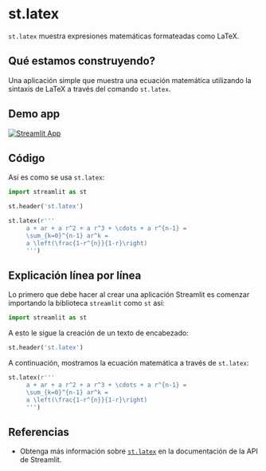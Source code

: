 # st.latex

`st.latex` muestra expresiones matemáticas formateadas como LaTeX.

## Qué estamos construyendo?

Una aplicación simple que muestra una ecuación matemática utilizando la sintaxis de LaTeX a través del comando `st.latex`.

## Demo app
[![Streamlit App](https://static.streamlit.io/badges/streamlit_badge_black_white.svg)](https://share.streamlit.io/dataprofessor/st.latex/)

## Código
Así es como se usa `st.latex`:
```python
import streamlit as st

st.header('st.latex')

st.latex(r'''
     a + ar + a r^2 + a r^3 + \cdots + a r^{n-1} =
     \sum_{k=0}^{n-1} ar^k =
     a \left(\frac{1-r^{n}}{1-r}\right)
     ''')
```

## Explicación línea por línea
Lo primero que debe hacer al crear una aplicación Streamlit es comenzar importando la biblioteca `streamlit` como `st` así:
```python
import streamlit as st
```

A esto le sigue la creación de un texto de encabezado:
```python
st.header('st.latex')
```

A continuación, mostramos la ecuación matemática a través de `st.latex`:
```python
st.latex(r'''
     a + ar + a r^2 + a r^3 + \cdots + a r^{n-1} =
     \sum_{k=0}^{n-1} ar^k =
     a \left(\frac{1-r^{n}}{1-r}\right)
     ''')
```

## Referencias
- Obtenga más información sobre [`st.latex`](https://docs.streamlit.io/library/api-reference/text/st.latex) en la documentación de la API de Streamlit.
